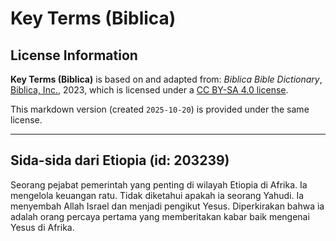 # Key Terms (Biblica)

## License Information

**Key Terms (Biblica)** is based on and adapted from: _Biblica Bible Dictionary_, [Biblica, Inc.](https://www.biblica.com/), 2023, which is licensed under a [CC BY-SA 4.0 license](https://creativecommons.org/licenses/by-sa/4.0/legalcode.en).

This markdown version (created `2025-10-20`) is provided under the same license.



--------------------------------

## Sida-sida dari Etiopia (id: 203239)

Seorang pejabat pemerintah yang penting di wilayah Etiopia di Afrika. Ia mengelola keuangan ratu. Tidak diketahui apakah ia seorang Yahudi. Ia menyembah Allah Israel dan menjadi pengikut Yesus. Diperkirakan bahwa ia adalah orang percaya pertama yang memberitakan kabar baik mengenai Yesus di Afrika.


